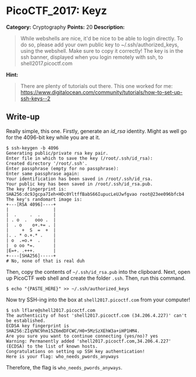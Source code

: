 # PicoCTF_2017: Keyz

**Category:** Cryptography
**Points:** 20
**Description:**

>While webshells are nice, it'd be nice to be able to login directly. To do so, please add your own public key to ~/.ssh/authorized_keys, using the webshell. Make sure to copy it correctly! The key is in the ssh banner, displayed when you login remotely with ssh, to shell2017.picoctf.com

**Hint:**

>There are plenty of tutorials out there. This one worked for me: https://www.digitalocean.com/community/tutorials/how-to-set-up-ssh-keys--2

## Write-up
Really simple, this one. Firstly, generate an *id_rsa* identity. Might as well go for the 4096-bit key while you are at it.

    $ ssh-keygen -b 4096
    Generating public/private rsa key pair.
    Enter file in which to save the key (/root/.ssh/id_rsa): 
    Created directory '/root/.ssh'.
    Enter passphrase (empty for no passphrase): 
    Enter same passphrase again: 
    Your identification has been saved in /root/.ssh/id_rsa.
    Your public key has been saved in /root/.ssh/id_rsa.pub.
    The key fingerprint is:
    SHA256:dc9Jgcpa7Ieh+HOc0YltffBabS66IupucLeUJwfgvao root@23ee096bfcb4
    The key's randomart image is:
    +---[RSA 4096]----+
    |                 |
    |  .     .  .     |
    | . o  .   ooo .  |
    |  . o    o+.+= . |
    |     +  S  =  +  |
    |. . * o.+.* .    |
    | o  .=o.+  .     |
    |  o oo *=.       |
    |E=+. .+++.       |
    +----[SHA256]-----+
    # No, none of that is real duh

Then, copy the contents of `~/.ssh/id_rsa.pub` into the clipboard. Next, open up PicoCTF web shell and create the folder `.ssh`. Then, run this command.

    $ echo "{PASTE_HERE}" >> ~/.ssh/authorized_keys

Now try SSH-ing into the box at `shell2017.picoctf.com` from your computer!

    $ ssh lflare@shell2017.picoctf.com
    The authenticity of host 'shell2017.picoctf.com (34.206.4.227)' can't be established.
    ECDSA key fingerprint is SHA256:ZIqVNC9hm15Z6mdDFCWC/H0+5MzSzXEhW3a+iHP1HM4.
    Are you sure you want to continue connecting (yes/no)? yes
    Warning: Permanently added 'shell2017.picoctf.com,34.206.4.227' (ECDSA) to the list of known hosts.
    Congratulations on setting up SSH key authentication!
    Here is your flag: who_needs_pwords_anyways

Therefore, the flag is `who_needs_pwords_anyways`.